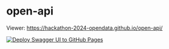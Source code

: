 # open-api

Viewer: https://hackathon-2024-opendata.github.io/open-api/

[![Deploy Swagger UI to GitHub Pages](https://github.com/hackathon-2024-opendata/open-api/actions/workflows/deploy-swagger.yml/badge.svg?branch=main)](https://github.com/hackathon-2024-opendata/open-api/actions/workflows/deploy-swagger.yml)
